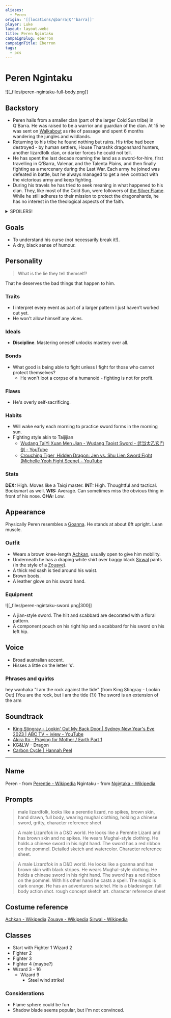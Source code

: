 ```yaml
---
aliases:
  - Peren
origin: '[[locations/qbarra|Q''barra]]'
player: Luke
layout: layout.webc
title: Peren Ngintaku
campaignSlug: eberron
campaignTitle: Eberron
tags:
  - pcs
---
```

# Peren Ngintaku

![[_files/peren-ngintaku-full-body.png]]

## Backstory

- Peren hails from a smaller clan (part of the larger Cold Sun tribe) in Q'Barra. He was raised to be a warrior and guardian of the clan. At 15 he was sent on [Walkabout](https://en.wikipedia.org/wiki/Walkabout) as rite of passage and spent 6 months wandering the jungles and wildlands.
- Returning to his tribe he found nothing but ruins. His tribe had been destroyed - by human settlers, House Tharashk dragonshard hunters, another lizardfolk clan, or darker forces he could not tell.
- He has spent the last decade roaming the land as a sword-for-hire, first travelling in Q'Barra, Valenar, and the Talenta Plains, and then finally fighting as a mercenary during the Last War. Each army he joined was defeated in battle, but he always managed to get a new contract with the victorious army and keep fighting.
- During his travels he has tried to seek meaning in what happened to his clan. They, like most of the Cold Sun, were followers of [the Silver Flame](https://eberron.fandom.com/wiki/Church_of_the_Silver_Flame). While he still adheres to their mission to protect the dragonshards, he has no interest in the theological aspects of the faith.

<details>
  <summary>SPOILERS!</summary>
  <h3>Cursed</h3>
  <p>When I was younger, he was bragging/lying about finding and defeating some Fey warrior (maybe the Forgotten Prince or one of his lackies) in the jungle. I managed to insult the archfey known as the Forgotten Prince. He cursed me so that people often ignore me and no one gives me credit for any of my good deeds or accomplishments, though everyone remembers my mistakes. There must be some way to break the curse, but I don’t know what it is. I have proficiency in Deception.</p>
</details>

## Goals

- To understand his curse (not necessarily break it!).
- A dry, black sense of humour.

## Personality

> What is the lie they tell themself?

That he deserves the bad things that happen to him.

### Traits

- I interpret every event as part of a larger pattern I just haven’t worked out yet. 
- He won't allow himself any vices.

### Ideals

- **Discipline**. Mastering oneself unlocks mastery over all.

### Bonds

- What good is being able to fight unless I fight for those who cannot protect themselves?
	- He won't loot a corpse of a humanoid - fighting is not for profit.

### Flaws

- He's overly self-sacrificing.

### Habits

- Will wake early each morning to practice sword forms in the morning sun.
- Fighting style akin to Taijijian
	- [Wudang TaiYi Xuan Men Jian - Wudang Taoist Sword - 武当太乙玄门剑 - YouTube](https://www.youtube.com/watch?v=EH5SOZCue3Y)
	- [Crouching Tiger, Hidden Dragon: Jen vs. Shu Lien Sword Fight (Michelle Yeoh Fight Scene) - YouTube](https://www.youtube.com/watch?v=DzkhVVFRIIg)

### Stats

**DEX:** High. Moves like a Taiqi master.
**INT:** High. Thoughtful and tactical. Booksmart as well.
**WIS:** Average. Can sometimes miss the obvious thing in front of his nose.
**CHA:** Low.

## Appearance

Physically Peren resembles a [Goanna](https://en.wikipedia.org/wiki/Goanna). He stands at about 6ft upright. Lean muscle.

### Outfit

- Wears a brown knee-length [Achkan](https://en.wikipedia.org/wiki/Achkan), usually open to give him mobility.
- Underneath he has a draping white shirt over baggy black [Sirwal](https://en.wikipedia.org/wiki/Sirwal) pants (in the style of a [Zouave](https://en.wikipedia.org/wiki/Zouave)).
- A thick red sash is tied around his waist.
- Brown boots.
- A leather glove on his sword hand.

### Equipment

![[_files/peren-ngintaku-sword.png|300]]
- A jian-style sword. The hilt and scabbard are decorated with a floral pattern.
- A component pouch on his right hip and a scabbard for his sword on his left hip.

## Voice

- Broad australian accent.
- Hisses a little on the letter 's'.

### Phrases and quirks

hey wanhaka
"I am the rock against the tide" (from King Stingray - Lookin Out) (You are the rock, but I am the tide (?))
The sword is an extension of the arm

## Soundtrack

- [King Stingray - Lookin' Out My Back Door | Sydney New Year's Eve 2023 | ABC TV + iview - YouTube](https://www.youtube.com/watch?v=aLF62gBveIc)
- [Akira Ito - Praying for Mother / Earth Part 1](https://kankyongaku.bandcamp.com/track/praying-for-mother-earth-part-1)
- KG&LW - Dragon
- [Carbon Cycle | Hannah Peel](https://hannahpeelmusic.bandcamp.com/track/carbon-cycle)

---
## Name

Peren - from [Perentie - Wikipedia](https://en.wikipedia.org/wiki/Perentie)
Ngintaku - from [Ngiṉṯaka - Wikipedia](https://en.wikipedia.org/wiki/Ngi%E1%B9%89%E1%B9%AFaka)

## Prompts

> male lizardfolk, looks like a perentie lizard, no spikes, brown skin, hand drawn, full body, wearing mughal clothing, holding a chinese sword, gritty, character reference sheet

> A male Lizardfok in a D&D world. He looks like a Perentie Lizard and has brown skin and no spikes. He wears Mughal-style clothing. He holds a chinese sword in his right hand. The sword has a red ribbon on the pommel. Detailed sketch and watercolor. Character reference sheet.

> A male Lizardfok in a D&D world. He looks like a goanna and has brown skin with black stripes. He wears Mughal-style clothing. He holds a chinese sword in his right hand. The sword has a red ribbon on the pommel. With his other hand he casts a spell. The magic is dark orange. He has an adventurers satchel. He is a bladesinger. full body action shot. rough concept sketch art. character reference sheet


## Costume reference

[Achkan - Wikipedia](https://en.wikipedia.org/wiki/Achkan)
[Zouave - Wikipedia](https://en.wikipedia.org/wiki/Zouave)
[Sirwal - Wikipedia](https://en.wikipedia.org/wiki/Sirwal)

## Classes

- Start with Fighter 1 Wizard 2
- Fighter 2
- Fighter 3
- Fighter 4 (maybe?)
- Wizard 3 - 16
	- Wizard 9
		- Steel wind strike!

### Considerations

- Flame sphere could be fun
- Shadow blade seems popular, but I'm not convinced.
